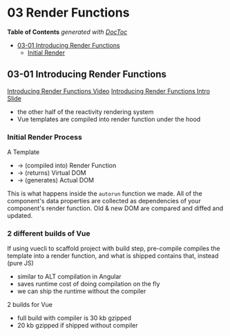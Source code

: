 # 03 Render Functions

<!-- START doctoc generated TOC please keep comment here to allow auto update -->
<!-- DON'T EDIT THIS SECTION, INSTEAD RE-RUN doctoc TO UPDATE -->
**Table of Contents**  *generated with [DocToc](https://github.com/thlorenz/doctoc)*

- [03-01 Introducing Render Functions](#03-01-introducing-render-functions)
  - [Initial Render](#initial-render)

<!-- END doctoc generated TOC please keep comment here to allow auto update -->

## 03-01 Introducing Render Functions
[Introducing Render Functions Video](https://frontendmasters.com/courses/advanced-vue/introducing-render-functions/)
[Introducing Render Functions Intro Slide](https://docs.google.com/presentation/d/1TgDx4DN8YqfdndYWMovBcQVPWyKLTNcbo1YS8XlLo9o/edit#slide=id.g1e6824c3c2_0_25)

* the other half of the reactivity rendering system
* Vue templates are compiled into render function under the hood

### Initial Render Process 
A Template
* -> (compiled into) Render Function
* -> (returns) Virtual DOM
* -> (generates) Actual DOM

This is what happens inside the `autorun` function we made.
All of the component's data properties are collected as dependencies
of your component's render function.
Old & new DOM are compared and diffed and updated.

### 2 different builds of Vue 
If using vuecli to scaffold project with build step, 
pre-compile compiles the template into a render function, 
and what is shipped contains that, instead (pure JS)
* similar to ALT compilation in Angular
* saves runtime cost of doing compilation on the fly
* we can ship the runtime without the compiler

2 builds for Vue
* full build with compiler is 30 kb gzipped
* 20 kb gzipped if shipped without compiler

